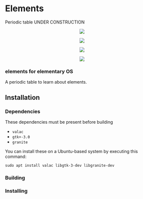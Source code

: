 # Elements
Periodic table
UNDER CONSTRUCTION

<p align="center">
    <img
    src="https://raw.githubusercontent.com/eudaldgr/elements/master/Screenshot1.png" />
</p>

<p align="center">
    <img
    src="https://raw.githubusercontent.com/eudaldgr/elements/master/Screenshot2.png" />
</p>

<p align="center">
    <img
    src="https://raw.githubusercontent.com/eudaldgr/elements/master/Screenshot3.png" />
</p>

<p align="center">
    <img
    src="https://raw.githubusercontent.com/eudaldgr/elements/master/ScreenshotA.png" />
</p>

### elements for elementary OS

A periodic table to learn about elements.

## Installation

### Dependencies

These dependencies must be present before building
 - `valac`
 - `gtk+-3.0`
 - `granite`

 You can install these on a Ubuntu-based system by executing this command:
 
 `sudo apt install valac libgtk-3-dev libgranite-dev`

### Building

### Installing
